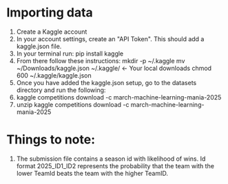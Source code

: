 # Importing data

1. Create a Kaggle account
2. In your account settings, create an "API Token". This should add a kaggle.json file.
3. In your terminal run: pip install kaggle
4. From there follow these instructions:
   mkdir -p ~/.kaggle
   mv ~/Downloads/kaggle.json ~/.kaggle/ <- Your local downloads
   chmod 600 ~/.kaggle/kaggle.json
5. Once you have added the kaggle.json setup, go to the datasets directory and run the following:
6. kaggle competitions download -c march-machine-learning-mania-2025
7. unzip kaggle competitions download -c march-machine-learning-mania-2025

# Things to note:

1. The submission file contains a season id with likelihood of wins. Id format 2025_ID1_ID2 represents the probability that the team with the lower TeamId beats the team with the higher TeamID.
